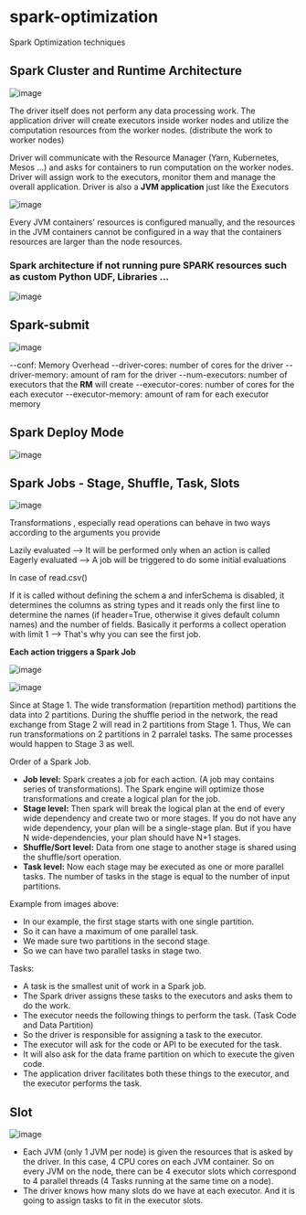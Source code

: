 # spark-optimization
Spark Optimization techniques

## Spark Cluster and Runtime Architecture

![image](https://user-images.githubusercontent.com/59940078/170861592-b321bc32-9d49-46ab-81f1-ff78f30b8372.png)


The driver itself does not perform any data processing work. The application driver will create executors inside worker nodes and utilize the computation resources from the worker nodes. (distribute the work to worker nodes) 

Driver will communicate with the Resource Manager (Yarn, Kubernetes, Mesos ...) and asks for containers to run computation on the worker nodes.
Driver will assign work to the executors, monitor them and manage the overall application.
Driver is also a **JVM application** just like the Executors

![image](https://user-images.githubusercontent.com/59940078/170861728-3b235a79-9b69-4926-a6ba-d70d93d9ef32.png)

Every JVM containers' resources is configured manually, and the resources in the JVM containers cannot be configured in a way that the containers resources are larger than the node resources.


### Spark architecture if not running pure SPARK resources such as custom Python UDF, Libraries ...
![image](https://user-images.githubusercontent.com/59940078/170861902-5b9180ba-2678-4aa0-8a20-cf6f8bcede20.png)


## Spark-submit 
![image](https://user-images.githubusercontent.com/59940078/170862229-cda5794a-6270-47fd-9087-fb218e0fb67a.png)

--conf: Memory Overhead
--driver-cores: number of cores for the driver
--driver-memory: amount of ram for the driver
--num-executors: number of executors that the **RM** will create
--executor-cores: number of cores for the each executor
--executor-memory: amount of ram for each executor memory

## Spark Deploy Mode
![image](https://user-images.githubusercontent.com/59940078/170862795-876cce7e-424f-4fb0-9dca-939653cd5b2a.png)

## Spark Jobs - Stage, Shuffle, Task, Slots
![image](https://user-images.githubusercontent.com/59940078/170862935-80d58db3-b445-4e40-b20e-ec41c51e7683.png)

Transformations , especially read operations can behave in two ways according to the arguments you provide

Lazily evaluated --> It will be performed only when an action is called
Eagerly evaluated --> A job will be triggered to do some initial evaluations

In case of read.csv()

If it is called without defining the schem a and inferSchema is disabled, it determines the columns as string types and it reads only the first line to determine the names (if header=True, otherwise it gives default column names) and the number of fields. Basically it performs a collect operation with limit 1 --> That's why you can see the first job.

**Each action triggers a Spark Job**

![image](https://user-images.githubusercontent.com/59940078/170863493-42b89923-7711-44ea-9467-b38c5aeebcbb.png)

![image](https://user-images.githubusercontent.com/59940078/170863809-a0de66cc-09a4-4675-afe2-897d01165c9b.png)

Since at Stage 1. The wide transformation (repartition method) partitions the data into 2 partitions. During the shuffle period in the network, the read exchange from Stage 2 will read in 2 partitions from Stage 1. Thus, We can run transformations on 2 partitions in 2 parralel tasks. The same processes would happen to Stage 3 as well.

Order of a Spark Job.
- **Job level:** Spark creates a job for each action. (A job may contains series of transformations). The Spark engine will optimize those transformations and create a logical plan for the job.
- **Stage level:** Then spark will break the logical plan at the end of every wide dependency and create two or more stages. If you do not have any wide dependency, your plan will be a single-stage plan. But if you have N wide-dependencies, your plan should have N+1 stages.
- **Shuffle/Sort level:** Data from one stage to another stage is shared using the shuffle/sort operation.
- **Task level:** Now each stage may be executed as one or more parallel tasks. The number of tasks in the stage is equal to the number of input partitions.

Example from images above: 
- In our example, the first stage starts with one single partition.
- So it can have a maximum of one parallel task.
- We made sure two partitions in the second stage.
- So we can have two parallel tasks in stage two.

Tasks:
- A task is the smallest unit of work in a Spark job.
- The Spark driver assigns these tasks to the executors and asks them to do the work.
- The executor needs the following things to perform the task. (Task Code and Data Partition)
- So the driver is responsible for assigning a task to the executor.
- The executor will ask for the code or API to be executed for the task.
- It will also ask for the data frame partition on which to execute the given code.
- The application driver facilitates both these things to the executor, and the executor performs the task.

## Slot
![image](https://user-images.githubusercontent.com/59940078/170865385-c95da582-21b7-4079-bd4d-9e1e1b098010.png)

- Each JVM (only 1 JVM per node) is given the resources that is asked by the driver. In this case, 4 CPU cores on each JVM container. So on every JVM on the node, there can be 4 executor slots which correspond to 4 parallel threads (4 Tasks running at the same time on a node).
- The driver knows how many slots do we have at each executor. And it is going to assign tasks to fit in the executor slots.
